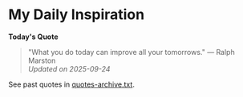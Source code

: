# My Daily Inspiration

**Today's Quote**  
> "What you do today can improve all your tomorrows." — Ralph Marston  
*Updated on 2025-09-24*

See past quotes in [quotes-archive.txt](quotes-archive.txt).